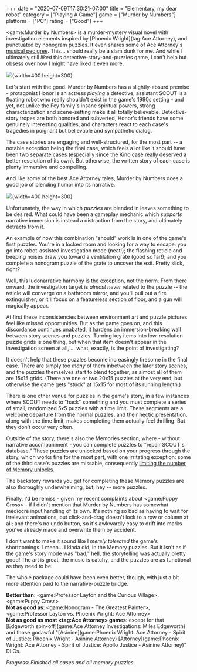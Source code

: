 +++
date = "2020-07-09T17:30:21-07:00"
title = "Elementary, my dear robot"
category = ["Playing A Game"]
game = ["Murder by Numbers"]
platform = ["PC"]
rating = ["Good"]
+++

<game:Murder by Numbers> is a murder-mystery visual novel with investigation elements inspired by [Phoenix Wright](tag:Ace Attorney), and punctuated by nonogram puzzles.  It even shares some of Ace Attorney's <a href="https://aceattorney.fandom.com/wiki/Masakazu_Sugimori">musical pedigree</a>.  This... should really be a slam dunk for me.  And while I ultimately still <i>liked</i> this detective-story-and-puzzles game, I can't help but obsess over how I might have liked it even more.

![]($SiteBaseURL$murderbynumbers_nerd.jpg){width=400 height=300}

Let's start with the good.  Murder by Numbers has a slightly-absurd premise - protagonist Honor is an actress <i>playing</i> a detective, assistant SCOUT is a floating robot who really shouldn't exist in the game's 1990s setting - and yet, not unlike the Fey family's insane spiritual powers, strong characterization and scene-setting make it all totally believable.  Detective-story tropes are both honored and subverted, Honor's friends have some genuinely interesting qualities, and characters react to each case's tragedies in poignant but believable and sympathetic dialog.

The case stories are engaging and well-structured, for the most part -- a notable exception being the final case, which feels a lot like it should have been two separate cases (especially since the Kino case really deserved a better resolution of its own).  But otherwise, the written story of each case is plenty immersive and compelling.

And like some of the best Ace Attorney tales, Murder by Numbers does a good job of blending humor into its narrative.

![]($SiteBaseURL$murderbynumbers_rs232.jpg){width=400 height=300}

Unfortunately, the way in which <i>puzzles</i> are blended in leaves something to be desired.  What could have been a gameplay mechanic which <i>supports</i> narrative immersion is instead a distraction from the story, and ultimately detracts from it.

An example of how this combination "should" work is in one of the game's first puzzles.  You're in a locked room and looking for a way to escape: you go into robot-assisted investigation mode (neat!); the flashing reticle and beeping noises draw you toward a ventilation grate (good so far!); and you complete a nonogram puzzle of the grate to uncover the exit.  Pretty slick, right?

Well, this ludonarrative harmony is the exception, not the norm.  From there onward, the investigation target is <i>almost never</i> related to the puzzle -- the reticle will converge on a bathroom mirror, and you'll pull out a fire extinguisher; or it'll focus on a featureless section of floor, and a gun will magically appear.

At first these inconsistencies between environment art and puzzle pictures feel like missed opportunities.  But as the game goes on, and this discordance continues unabated, it hardens an immersion-breaking wall between story scenes and puzzles.  Turning key items into low-resolution puzzle grids is one thing, but when that item doesn't appear in the investigation screen at all, ... what, exactly, is the point of investigating?

It doesn't help that these puzzles become increasingly tiresome in the final case.  There are simply too <i>many</i> of them inbetween the later story scenes, and the puzzles themselves start to blend together, as almost all of them are 15x15 grids.  (There are one or two 20x15 puzzles at the very end, but otherwise the game gets "stuck" at 15x15 for most of its running length.)

There is one other venue for puzzles in the game's story, in a few instances where SCOUT needs to "hack" something and you must complete a series of small, randomized 5x5 puzzles with a time limit.  These segments are a welcome departure from the normal puzzles, and their hectic presentation, along with the time limit, makes completing them actually feel thrilling.  But they don't occur very often.

Outside of the story, there's also the Memories section, where - without narrative accompaniment - you can complete puzzles to "repair SCOUT's database."  These puzzles are unlocked based on your progress through the story, which works fine for the most part, with one irritating exception: some of the third case's puzzles are missable, consequently <a href="https://steamcommunity.com/app/1140290/discussions/0/1744521326157934434/">limiting the number of Memory unlocks</a>.

The backstory rewards you get for completing these Memory puzzles are also thoroughly underwhelming, but, hey -- more puzzles.

Finally, I'd be remiss - given my recent complaints about <game:Puppy Cross> - if I didn't mention that Murder by Numbers has somewhat mediocre input handling of its own.  It's nothing so bad as having to wait for irrelevant animations, but click-and-drag doesn't lock to a row or column at all; and there's no undo button, so it's awkwardly easy to drift into marks you've already made and overwrite them by accident.

I don't want to make it sound like I <i>merely tolerated</i> the game's shortcomings.  I mean... I kinda did, in the Memory puzzles.  But it isn't as if the game's story mode was "bad," hell, the storytelling was actually pretty good!  The art is great, the music is catchy, and the puzzles are as functional as they need to be.

The whole package could have been even better, though, with just a bit more attention paid to the narrative-puzzle bridge.

<b>Better than</b>: <game:Professor Layton and the Curious Village>, <game:Puppy Cross>  
<b>Not as good as</b>: <game:Nonogram - The Greatest Painter>, <game:Professor Layton vs. Phoenix Wright: Ace Attorney>  
<b>Not as good as most <tag:Ace Attorney> games</b>: except for that [Edgeworth spin-off](game:Ace Attorney Investigations: Miles Edgeworth) and those godawful "[Asinine](game:Phoenix Wright: Ace Attorney - Spirit of Justice: Phoenix Wright - Asinine Attorney) [Attorney](game:Phoenix Wright: Ace Attorney - Spirit of Justice: Apollo Justice - Asinine Attorney)" DLCs.

<i>Progress: Finished all cases and all memory puzzles.</i>
